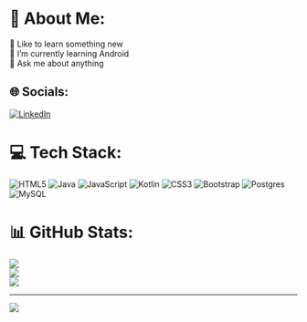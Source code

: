 # 💫 About Me:
🔭 Like to learn something new<br>🌱 I’m currently learning Android<br>💬 Ask me about anything


## 🌐 Socials:
[![LinkedIn](https://img.shields.io/badge/LinkedIn-%230077B5.svg?logo=linkedin&logoColor=white)](https://linkedin.com/in/hafidzph) 

# 💻 Tech Stack:
![HTML5](https://img.shields.io/badge/html5-%23E34F26.svg?style=for-the-badge&logo=html5&logoColor=white) ![Java](https://img.shields.io/badge/java-%23ED8B00.svg?style=for-the-badge&logo=java&logoColor=white) ![JavaScript](https://img.shields.io/badge/javascript-%23323330.svg?style=for-the-badge&logo=javascript&logoColor=%23F7DF1E) ![Kotlin](https://img.shields.io/badge/kotlin-%230095D5.svg?style=for-the-badge&logo=kotlin&logoColor=white) ![CSS3](https://img.shields.io/badge/css3-%231572B6.svg?style=for-the-badge&logo=css3&logoColor=white) ![Bootstrap](https://img.shields.io/badge/bootstrap-%23563D7C.svg?style=for-the-badge&logo=bootstrap&logoColor=white) ![Postgres](https://img.shields.io/badge/postgres-%23316192.svg?style=for-the-badge&logo=postgresql&logoColor=white) ![MySQL](https://img.shields.io/badge/mysql-%2300f.svg?style=for-the-badge&logo=mysql&logoColor=white)
# 📊 GitHub Stats:
![](https://github-readme-stats.vercel.app/api?username=hafidzph&theme=react&hide_border=false&include_all_commits=false&count_private=false)<br/>
![](https://github-readme-streak-stats.herokuapp.com/?user=hafidzph&theme=react&hide_border=false)<br/>
![](https://github-readme-stats.vercel.app/api/top-langs/?username=hafidzph&theme=react&hide_border=false&include_all_commits=false&count_private=false&layout=compact)

---
[![](https://visitcount.itsvg.in/api?id=hafidzph&icon=0&color=0)](https://visitcount.itsvg.in)

<!-- Proudly created with GPRM ( https://gprm.itsvg.in ) -->
